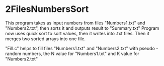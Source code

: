 # 2FilesNumbersSort
This program takes as input numbers from files "Numbers1.txt" and "Numbers2.txt", then sorts it and outputs result to "Summary.txt"
Program now uses quick sort to sort values, then it writes into .txt files.
Then it merges two sorted arrays into one file.

"Fill.c" helps to fill files "Numbers1.txt" and "Numbers2.txt" with pseudo - random numbers, the N value for "Numbers1.txt" and K value for "Numbers2.txt"


